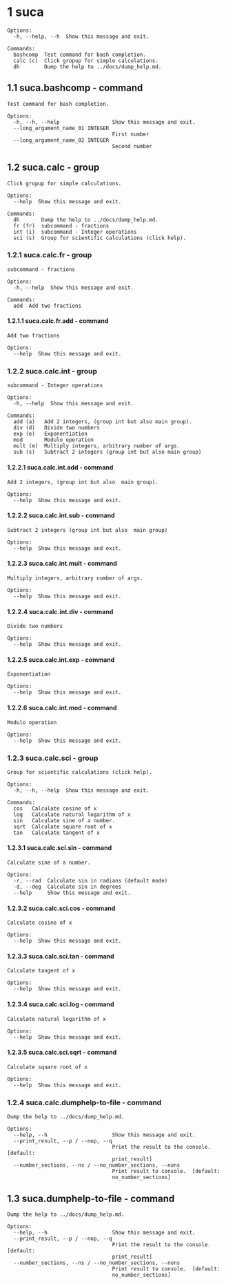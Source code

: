 # 1  suca 

```
Options:
  -h, --help, --h  Show this message and exit.

Commands:
  bashcomp  Test command for bash completion.
  calc (c)  Click gropup for simple calculations.
  dh        Dump the help to ../docs/dump_help.md.
```

## 1.1  suca.bashcomp - command

```
Test command for bash completion.

Options:
  -h, --h, --help                 Show this message and exit.
  --long_argument_name_01 INTEGER
                                  First number
  --long_argument_name_02 INTEGER
                                  Second number
```

## 1.2  suca.calc - group

```
Click gropup for simple calculations.

Options:
  --help  Show this message and exit.

Commands:
  dh       Dump the help to ../docs/dump_help.md.
  fr (fr)  subcommand - fractions
  int (i)  subcommand - Integer operations
  sci (s)  Group for scientific calculations (click help).
```

### 1.2.1  suca.calc.fr - group

```
subcommand - fractions

Options:
  -h, --help  Show this message and exit.

Commands:
  add  Add two fractions
```

#### 1.2.1.1  suca.calc.fr.add - command

```
Add two fractions

Options:
  --help  Show this message and exit.
```

### 1.2.2  suca.calc.int - group

```
subcommand - Integer operations

Options:
  -h, --help  Show this message and exit.

Commands:
  add (a)   Add 2 integers, (group int but also main group).
  div (d)   Divide two numbers
  exp (e)   Exponentiation
  mod       Modulo operation
  mult (m)  Multiply integers, arbitrary number of args.
  sub (s)   Subtract 2 integers (group int but also main group)
```

#### 1.2.2.1  suca.calc.int.add - command

```
Add 2 integers, (group int but also  main group).

Options:
  --help  Show this message and exit.
```

#### 1.2.2.2  suca.calc.int.sub - command

```
Subtract 2 integers (group int but also  main group)

Options:
  --help  Show this message and exit.
```

#### 1.2.2.3  suca.calc.int.mult - command

```
Multiply integers, arbitrary number of args.

Options:
  --help  Show this message and exit.
```

#### 1.2.2.4  suca.calc.int.div - command

```
Divide two numbers

Options:
  --help  Show this message and exit.
```

#### 1.2.2.5  suca.calc.int.exp - command

```
Exponentiation

Options:
  --help  Show this message and exit.
```

#### 1.2.2.6  suca.calc.int.mod - command

```
Modulo operation

Options:
  --help  Show this message and exit.
```

### 1.2.3  suca.calc.sci - group

```
Group for scientific calculations (click help).

Options:
  -h, --h, --help  Show this message and exit.

Commands:
  cos   Calculate cosine of x
  log   Calculate natural logarithm of x
  sin   Calculate sine of a number.
  sqrt  Calculate square root of x
  tan   Calculate tangent of x
```

#### 1.2.3.1  suca.calc.sci.sin - command

```
Calculate sine of a number.

Options:
  -r, --rad  Calculate sin in radians (default mode)
  -d, --deg  Calculate sin in degrees
  --help     Show this message and exit.
```

#### 1.2.3.2  suca.calc.sci.cos - command

```
Calculate cosine of x

Options:
  --help  Show this message and exit.
```

#### 1.2.3.3  suca.calc.sci.tan - command

```
Calculate tangent of x

Options:
  --help  Show this message and exit.
```

#### 1.2.3.4  suca.calc.sci.log - command

```
Calculate natural logarithm of x

Options:
  --help  Show this message and exit.
```

#### 1.2.3.5  suca.calc.sci.sqrt - command

```
Calculate square root of x

Options:
  --help  Show this message and exit.
```

### 1.2.4  suca.calc.dumphelp-to-file - command

```
Dump the help to ../docs/dump_help.md.

Options:
  --help, --h                     Show this message and exit.
  --print_result, --p / --nop, --q
                                  Print the result to the console.  [default:
                                  print_result]
  --number_sections, --ns / --no_number_sections, --nons
                                  Print result to console.  [default:
                                  no_number_sections]
```

## 1.3  suca.dumphelp-to-file - command

```
Dump the help to ../docs/dump_help.md.

Options:
  --help, --h                     Show this message and exit.
  --print_result, --p / --nop, --q
                                  Print the result to the console.  [default:
                                  print_result]
  --number_sections, --ns / --no_number_sections, --nons
                                  Print result to console.  [default:
                                  no_number_sections]
```
